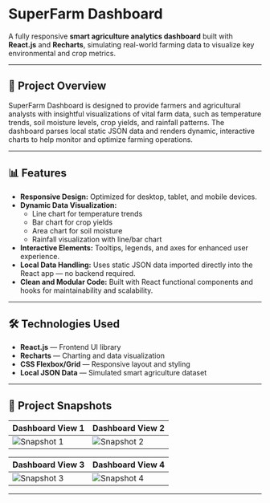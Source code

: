 # SuperFarm Dashboard

A fully responsive **smart agriculture analytics dashboard** built with **React.js** and **Recharts**, simulating real-world farming data to visualize key environmental and crop metrics.

---

## 🚜 Project Overview

SuperFarm Dashboard is designed to provide farmers and agricultural analysts with insightful visualizations of vital farm data, such as temperature trends, soil moisture levels, crop yields, and rainfall patterns. The dashboard parses local static JSON data and renders dynamic, interactive charts to help monitor and optimize farming operations.

---

## 📊 Features

- **Responsive Design:** Optimized for desktop, tablet, and mobile devices.
- **Dynamic Data Visualization:**  
  - Line chart for temperature trends  
  - Bar chart for crop yields  
  - Area chart for soil moisture  
  - Rainfall visualization with line/bar chart  
- **Interactive Elements:** Tooltips, legends, and axes for enhanced user experience.
- **Local Data Handling:** Uses static JSON data imported directly into the React app — no backend required.
- **Clean and Modular Code:** Built with React functional components and hooks for maintainability and scalability.

---

## 🛠️ Technologies Used

- **React.js** — Frontend UI library  
- **Recharts** — Charting and data visualization  
- **CSS Flexbox/Grid** — Responsive layout and styling  
- **Local JSON Data** — Simulated smart agriculture dataset  

---

## 📸 Project Snapshots

| Dashboard View 1 | Dashboard View 2 |
|------------------|------------------|
| ![Snapshot 1]([https://postimg.cc/5YM3xStf](https://i.postimg.cc/1t8YrWhV/Screenshot-2025-05-16-101829.png)) | ![Snapshot 2]([https://postimg.cc/zyswjFKT](https://i.postimg.cc/d01WJW0N/Screenshot-2025-05-16-101844.png)) |

| Dashboard View 3 | Dashboard View 4 |
|------------------|------------------|
| ![Snapshot 3]([https://postimg.cc/k69QrMj4](https://i.postimg.cc/cHtXnrwQ/Screenshot-2025-05-16-101902.png)) | ![Snapshot 4]([https://postimg.cc/Cnxb1Ppp](https://i.postimg.cc/fyxC8pHy/Screenshot-2025-05-16-101915.png)) |

---
